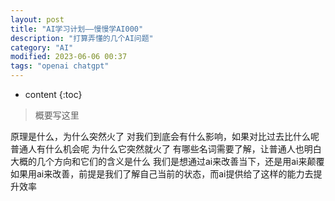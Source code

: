 ```yaml
---
layout: post
title: "AI学习计划——慢慢学AI000"
description: "打算弄懂的几个AI问题"
category: "AI"
modified: 2023-06-06 00:37
tags: "openai chatgpt"
---
```

* content
{:toc}

> 概要写这里
<!-- more -->

原理是什么，为什么突然火了
对我们到底会有什么影响，如果对比过去比什么呢
普通人有什么机会呢
为什么它突然就火了
有哪些名词需要了解，让普通人也明白
大概的几个方向和它们的含义是什么
我们是想通过ai来改善当下，还是用ai来颠覆
如果用ai来改善，前提是我们了解自己当前的状态，而ai提供给了这样的能力去提升效率
